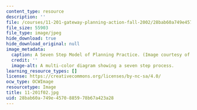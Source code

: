 ```yaml
---
content_type: resource
description: ''
file: /courses/11-201-gateway-planning-action-fall-2002/28bab60a749e4570885978b67a423a28_11-201f02.jpg
file_size: 55903
file_type: image/jpeg
hide_download: true
hide_download_original: null
image_metadata:
  caption: A Seven Step Model of Planning Practice. (Image courtesy of Lawrence Susskind.)
  credit: ''
  image-alt: A multi-color diagram showing a seven step process.
learning_resource_types: []
license: https://creativecommons.org/licenses/by-nc-sa/4.0/
ocw_type: OCWImage
resourcetype: Image
title: 11-201f02.jpg
uid: 28bab60a-749e-4570-8859-78b67a423a28
---
```


